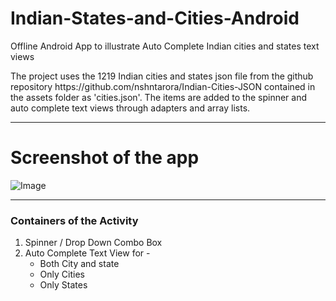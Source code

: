 # Indian-States-and-Cities-Android
Offline Android App to illustrate Auto Complete Indian cities and states text views
<p>The project uses the 1219 Indian cities and states json file from the github repository <a>https://github.com/nshntarora/Indian-Cities-JSON</a> contained in the assets folder as 'cities.json'. The items are added to the spinner and auto complete text views through adapters and array lists.</p>

<hr>
<h1> Screenshot of the app</h1>

![Image](/layout-2016-10-23-231347.png)

<hr>
<h3>Containers of the Activity</h3>
<ol>
<li>Spinner / Drop Down Combo Box</li>
<li>Auto Complete Text View for - 
  <ul>
  <li>Both City and state</li>
  <li>Only Cities</li>
  <li>Only States</li>
  </ul>
</li>
</ol>

